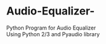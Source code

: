 # Audio-Equalizer-
Python  Program for Audio Equalizer<br/>
Using Python 2/3 and Pyaudio library<br>

